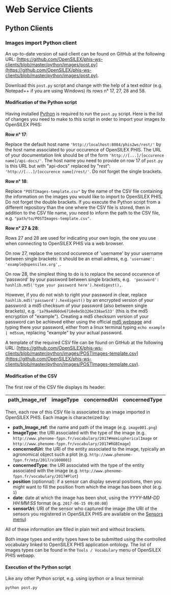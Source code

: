 # Web Service Clients

## Python Clients

### Images import Python client

An up-to-date version of said client can be found on GitHub at the following URL: [https://github.com/OpenSILEX/phis-ws-clients/blob/master/python/images/post.py](https://github.com/OpenSILEX/phis-ws-clients/blob/master/python/images/post.py).

Download this `post.py` script and change with the help of a text editor (e.g. Notepad++ if you are using Windows) its rows n° 17, 27, 28 and 58.

#### Modification of the Python script
Having installed [Python](https://www.python.org/) is required to run the `post.py` script.
Here is the list of changes you need to make to this script in order to import your images to OpenSILEX PHIS:

**Row n° 17**:

Replace the default host name `'http://localhost:8084/phis2ws/rest/'` by the host name associated to your occurence of OpenSILEX PHIS.
The URL of your documentation link should be of the form `'http://[...]/[occurence name]/api-docs/'`. The host name you need to provide on row 17 of `post.py` is this URL but with "api-docs" replaced by "rest": `'http://[...]/[occurence name]/rest/'`.
Do not forget the single brackets.

**Row n° 18**:

Replace `"POSTImages-template.csv"` by the name of the CSV file containing the information on the images you would like to import to OpenSILEX PHIS.
Do not forget the double brackets.
If you execute the Python script from a different repository than the one where the CSV file is stored, then in addition to the CSV file name, you need to inform the path to the CSV file, e.g. `"path/to/POSTImages-template.csv"`.

**Row n° 27 & 28**:

Rows 27 and 28 are used for indicating your own login, the one you use when connecting to OpenSILEX PHIS via a web browser.

On row 27, replace the second occurence of 'username' by your username between single brackets: it should be an email adress, e.g. `'username': 'example@opensilex.org',`.

On row 28, the simplest thing to do is to replace the second occurence of 'password' by your password between single brackets, e.g. ` 'password': hashlib.md5('type your password here').hexdigest(),`.

However, if you do not wish to right your password in clear, replace `hashlib.md5('password').hexdigest()` by an encrypted version of your password: a md5 checksum of your password (also between single brackets), e.g. `'1a79a4d60de6718e8e5b326e338ae533'` (this is the md5 encryption of "example").
Creating a md5 checksum version of your password can be achieved either using the official [md5 webpage](https://www.md5.fr/) and typing there your password, either from a linux terminal typing `echo example | md5sum`, replacing "example" by your actual password.

A template of the required CSV file can be found on GitHub at the following URL: [https://github.com/OpenSILEX/phis-ws-clients/blob/master/python/images/POSTImages-template.csv](https://github.com/OpenSILEX/phis-ws-clients/blob/master/python/images/POSTImages-template.csv).

#### Modification of the CSV

The first row of the CSV file displays its header:

| path_image_ref     | imageType     | concernedUri     | concernedType     | position    | date     |  sensorUri   |
| :------------- | :------------- | :------------- | :------------- | :------------- | :------------- | :------------- |

Then, each row of this CSV file is associated to an image imported in OpenSILEX PHIS.
Each image is characterized by:

- **path_Image_ref**: the name and path of the image (e.g. `image001.png`)
- **ImageType**: the URI associated with the type of the image (e.g. `http://www.phenome-fppn.fr/vocabulary/2017#HemisphericalImage` or `http://www.phenome-fppn.fr/vocabulary/2017#RGBImage`)
- **concernedUri**: the URI of the entity associated to the image, typically an agronomical object such a plot (e.g. `http://www.phenome-fppn.fr/mtp/2017/o1000001`)
- **concernedType**: the URI associated with the type of the entity associated with the image (e.g. `http://www.phenome-fppn.fr/vocabulary/2017#Plot`)
- **position** (optionnal): if a sensor can display several positions, then you might want to fill the position from which the image has been shot (e.g. `1`)
- **date**: date at which the image has been shot, using the *YYYY-MM-DD HH:MM:SS* format (e.g. `2017-06-15 09:00:00`)
- **sensorUri**: URI of the sensor who captured the image (the URI of the sensors you registered in OpenSILEX PHIS are available on the [Sensors menu](../phis-docs-community/experimental-organization/#sensor))

All of these information are filled in plain text and without brackets.

Both image types and entity types have to be submitted using the controlled vocabulary linked to OpenSILEX PHIS application ontology.
The list of images types can be found in the `Tools / Vocabulary` menu of OpenSILEX PHIS webapp.

#### Execution of the Python script
Like any other Python script, e.g. using ipython or a linux terminal:

```
python post.py
```
